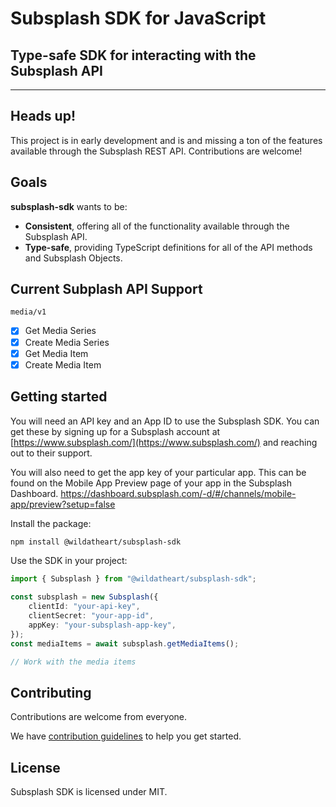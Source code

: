 # Subsplash SDK for JavaScript

## Type-safe SDK for interacting with the Subsplash API

---

## Heads up!

This project is in early development and is and missing a ton of the features available through the Subsplash REST API. Contributions are welcome!

## Goals

**subsplash-sdk** wants to be:

-   **Consistent**, offering all of the functionality available through the Subsplash API.
-   **Type-safe**, providing TypeScript definitions for all of the API methods and Subsplash Objects.

## Current Subplash API Support

`media/v1`

-   [x] Get Media Series
-   [x] Create Media Series
-   [x] Get Media Item
-   [x] Create Media Item

## Getting started

You will need an API key and an App ID to use the Subsplash SDK. You can get these by signing up for a Subsplash account at [https://www.subsplash.com/](https://www.subsplash.com/) and reaching out to their support.

You will also need to get the app key of your particular app. This can be found on the Mobile App Preview page of your app in the Subsplash Dashboard. https://dashboard.subsplash.com/-d/#/channels/mobile-app/preview?setup=false

Install the package:

```bash
npm install @wildatheart/subsplash-sdk
```

Use the SDK in your project:

```typescript
import { Subsplash } from "@wildatheart/subsplash-sdk";

const subsplash = new Subsplash({
    clientId: "your-api-key",
    clientSecret: "your-app-id",
    appKey: "your-subsplash-app-key",
});
const mediaItems = await subsplash.getMediaItems();

// Work with the media items
```

## Contributing

Contributions are welcome from everyone.

We have [contribution guidelines](https://github.com/wild-at-heart/subsplash-sdk/blob/master/CONTRIBUTING.md) to help you get started.

## License

Subsplash SDK is licensed under MIT.
